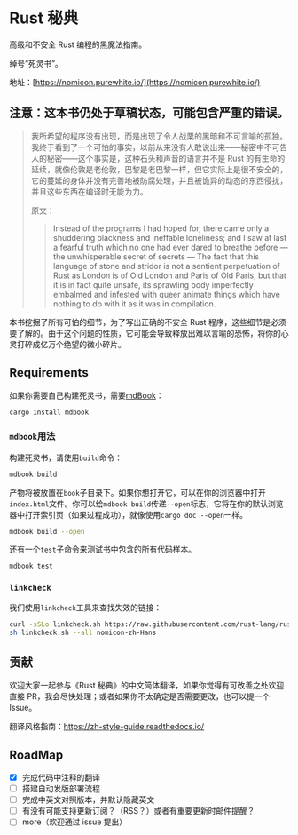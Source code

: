 # Rust 秘典

高级和不安全 Rust 编程的黑魔法指南。

绰号“死灵书”。

地址：[https://nomicon.purewhite.io/](https://nomicon.purewhite.io/)

## 注意：这本书仍处于草稿状态，可能包含严重的错误。

> 我所希望的程序没有出现，而是出现了令人战栗的黑暗和不可言喻的孤独。我终于看到了一个可怕的事实，以前从来没有人敢说出来——秘密中不可告人的秘密——这个事实是，这种石头和声音的语言并不是 Rust 的有生命的延续，就像伦敦是老伦敦，巴黎是老巴黎一样，但它实际上是很不安全的，它的蔓延的身体并没有完善地被防腐处理，并且被诡异的动态的东西侵扰，并且这些东西在编译时无能为力。
>
> 原文：
>
> > Instead of the programs I had hoped for, there came only a shuddering blackness and ineffable loneliness; and I saw at last a fearful truth which no one had ever dared to breathe before — the unwhisperable secret of secrets — The fact that this language of stone and stridor is not a sentient perpetuation of Rust as London is of Old London and Paris of Old Paris, but that it is in fact quite unsafe, its sprawling body imperfectly embalmed and infested with queer animate things which have nothing to do with it as it was in compilation.

本书挖掘了所有可怕的细节，为了写出正确的不安全 Rust 程序，这些细节是必须要了解的。由于这个问题的性质，它可能会导致释放出难以言喻的恐怖，将你的心灵打碎成亿万个绝望的微小碎片。

## Requirements

如果你需要自己构建死灵书，需要[mdBook]：

[mdbook]: https://github.com/rust-lang/mdBook

```bash
cargo install mdbook
```

### `mdbook`用法

构建死灵书，请使用`build`命令：

```bash
mdbook build
```

产物将被放置在`book`子目录下。如果你想打开它，可以在你的浏览器中打开`index.html`文件。你可以给`mdbook build`传递`--open`标志，它将在你的默认浏览器中打开索引页（如果过程成功），就像使用`cargo doc --open`一样。

```bash
mdbook build --open
```

还有一个`test`子命令来测试书中包含的所有代码样本。

```bash
mdbook test
```

### `linkcheck`

我们使用`linkcheck`工具来查找失效的链接：

```sh
curl -sSLo linkcheck.sh https://raw.githubusercontent.com/rust-lang/rust/master/src/tools/linkchecker/linkcheck.sh
sh linkcheck.sh --all nomicon-zh-Hans
```

## 贡献

欢迎大家一起参与《Rust 秘典》的中文简体翻译，如果你觉得有可改善之处欢迎直接 PR，我会尽快处理；或者如果你不太确定是否需要更改，也可以提一个 Issue。

翻译风格指南：https://zh-style-guide.readthedocs.io/

## RoadMap

- [x] 完成代码中注释的翻译
- [ ] 搭建自动发版部署流程
- [ ] 完成中英文对照版本，并默认隐藏英文
- [ ] 有没有可能支持更新订阅？（RSS？）或者有重要更新时邮件提醒？
- [ ] more（欢迎通过 issue 提出）
